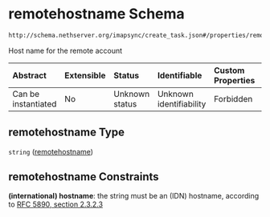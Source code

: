 # remotehostname Schema

```txt
http://schema.nethserver.org/imapsync/create_task.json#/properties/remotehostname
```

Host name for the remote account

| Abstract            | Extensible | Status         | Identifiable            | Custom Properties | Additional Properties | Access Restrictions | Defined In                                                              |
| :------------------ | :--------- | :------------- | :---------------------- | :---------------- | :-------------------- | :------------------ | :---------------------------------------------------------------------- |
| Can be instantiated | No         | Unknown status | Unknown identifiability | Forbidden         | Allowed               | none                | [create\_task.json\*](imapsync/create_task.json "open original schema") |

## remotehostname Type

`string` ([remotehostname](create_task-properties-remotehostname.md))

## remotehostname Constraints

**(international) hostname**: the string must be an (IDN) hostname, according to [RFC 5890, section 2.3.2.3](https://tools.ietf.org/html/rfc5890 "check the specification")
